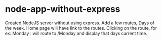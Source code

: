 # node-app-without-express
Created NodeJS server without using express. Add a few routes, Days of the week. Home page will have link to the routes. Clicking on the route, for ex: Monday : will route to /Monday and display that days current time.
